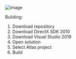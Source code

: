 ![image](https://github.com/user-attachments/assets/a6737d42-bb13-4194-857d-c23400a538eb)




Building:
1. Download repository
2. Download DirectX SDK 2010
3. Download Visual Studio 2019
4. Open solution
5. Select Atlas project
6. Build
